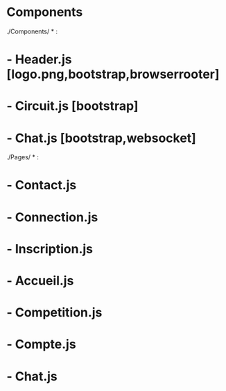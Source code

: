 # Components 

./Components/ * :
# - Header.js [logo.png,bootstrap,browserrooter]
# - Circuit.js [bootstrap]
# - Chat.js [bootstrap,websocket]

./Pages/ * : 
# - Contact.js
# - Connection.js
# - Inscription.js
# - Accueil.js
# - Competition.js
# - Compte.js
# - Chat.js


